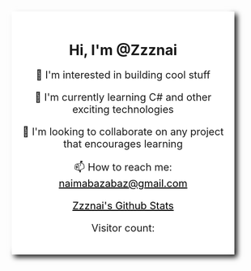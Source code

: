 <div style="background-color: #fff;">
<h1 align="center"> Hi, I'm @Zzznai </h1>
<p align="center"> 👀 I'm interested in building cool stuff </p> 
<p align="center"> 🌱 I'm currently learning C# and other exciting technologies </p>
<p align="center"> 💞️ I'm looking to collaborate on any project that encourages learning </p>
<p align="center"> 📫 How to reach me: <a href="mailto:naimabazabaz@gmail.com">naimabazabaz@gmail.com</a></p>
<p align="center">  
<a href="https://github.com/Zzznai?tab=repositories&sort=stargazers">
Zzznai's Github Stats 
</a> 
</p> 
<p align="center">  
 Visitor count:  
</p>
</div>

<style>
div {
width: 400px;
padding: 20px;
margin: auto;
box-shadow: 
-5px -5px 10px #fff,  
5px 5px 10px #000;
}
p {
font-size: 20px;
}
a {
color: #000;
}
</style>

<!---
Zzznai/Zzznai is a ✨ special ✨ repository because its `README.md` (this file) appears on your GitHub profile.
You can click the Preview link to take a look at your changes.
--->
